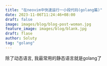```yaml
---
title: "在neovim中快速运行一小段代码(golang篇)"
date: 2023-11-06T11:24:46+08:00
draft: false
image: images/blog/blog-post-woman.jpg
feature_image: images/blog/blank.jpg
draft: flase
author: Soluty
tag: "golang"
---
```


除了动态语言, 我最常用的静态语言就是golang了
